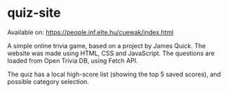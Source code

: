 # quiz-site

Available on: https://people.inf.elte.hu/cuewak/index.html

A simple online trivia game, based on a project by James Quick.
The website was made using HTML, CSS and JavaScript.
The questions are loaded from Open Trivia DB, using Fetch API.

The quiz has a local high-score list (showing the top 5 saved scores), and possible category selection.
